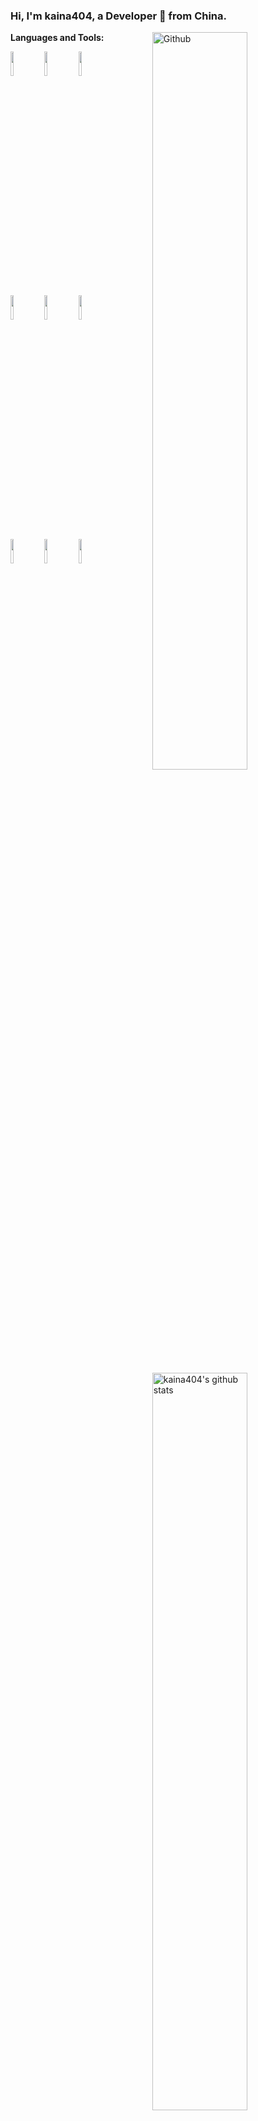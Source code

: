 ### Hi, I'm kaina404, a Developer 🚀 from China.

<!-- Any image aligned to the right. Beware the width -->
<img width="55%" align="right" alt="Github" src="https://github.com/kiana404/kiana404/raw/master/images/git-header.svg" />

<!--
** kaina404/kaina404** is a ✨ _special_ ✨ repository because its `README.md` (this file) appears on your GitHub profile.

Here are some ideas to get you started:

- 🔭 I’m currently working on ...
- 🌱 I’m currently learning ...
- 👯 I’m looking to collaborate on ...
- 🤔 I’m looking for help with ...
- 💬 Ask me about ...
- 📫 How to reach me: ...
- 😄 Pronouns: ...
- ⚡ Fun fact: ...
-->


**Languages and Tools:**

<!-- Your github readme stats
You can use this api: https://github.com/kaina404/github-readme-stats
-->
<p>
  <a href="https://github.com/kaina404/">
    <img  margin-top="-30px" width="55%" align="right" alt="kaina404's github stats" src="https://github-readme-stats.vercel.app/api?username=kaina404&show_icons=true&hide_border=true" />
  </a>

  <!-- Your languages and tools. Be carefufal with the alignment.
  You can use this sites to get logos: https://www.vectorlogo.zone or https://simpleicons.org/
  -->
  <code><img width="10%" src="https://www.vectorlogo.zone/logos/dartlang/dartlang-ar21.svg"></code>
  <code><img width="10%" src="https://www.vectorlogo.zone/logos/java/java-ar21.svg"></code>
  <code><img width="10%" src="https://www.vectorlogo.zone/logos/kotlin/kotlin-ar21.svg"></code>
  <br/>
   <code><img width="10%" src="https://www.vectorlogo.zone/logos/swift/swift-ar21.svg"></code>
  <code><img width="10%" src="https://www.vectorlogo.zone/logos/git-scm/git-scm-ar21.svg"></code>
  <code><img width="10%" src="https://www.vectorlogo.zone/logos/gradle/gradle-ar21.svg"></code>
   <br/>
  <code><img width="10%" src="https://www.vectorlogo.zone/logos/flutterio/flutterio-ar21.svg"></code>
  <code><img width="10%" src="https://www.vectorlogo.zone/logos/android/android-ar21.svg"></code>
  <code><img width="10%" src="https://www.vectorlogo.zone/logos/apple_xcode/apple_xcode-ar21.svg"></code>

</p>
